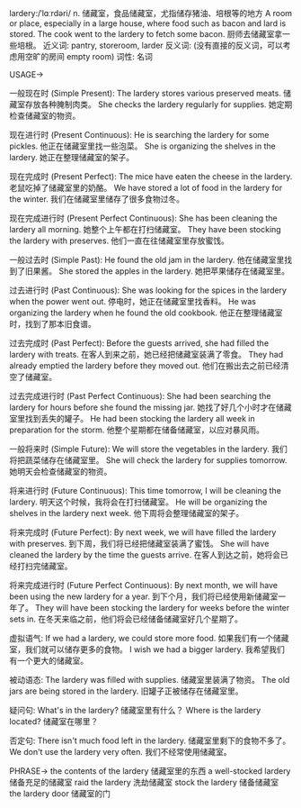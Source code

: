 lardery:/ˈlɑːrdəri/
n.
储藏室，食品储藏室，尤指储存猪油、培根等的地方
A room or place, especially in a large house, where food such as bacon and lard is stored.
The cook went to the lardery to fetch some bacon.  厨师去储藏室拿一些培根。
近义词: pantry, storeroom, larder
反义词:  (没有直接的反义词，可以考虑用空旷的房间 empty room)
词性: 名词


USAGE->

一般现在时 (Simple Present):
The lardery stores various preserved meats.  储藏室存放各种腌制肉类。
She checks the lardery regularly for supplies.  她定期检查储藏室的物资。

现在进行时 (Present Continuous):
He is searching the lardery for some pickles. 他正在储藏室里找一些泡菜。
She is organizing the shelves in the lardery.  她正在整理储藏室的架子。

现在完成时 (Present Perfect):
The mice have eaten the cheese in the lardery.  老鼠吃掉了储藏室里的奶酪。
We have stored a lot of food in the lardery for the winter. 我们在储藏室里储存了很多食物过冬。

现在完成进行时 (Present Perfect Continuous):
She has been cleaning the lardery all morning. 她整个上午都在打扫储藏室。
They have been stocking the lardery with preserves.  他们一直在往储藏室里存放蜜饯。

一般过去时 (Simple Past):
He found the old jam in the lardery.  他在储藏室里找到了旧果酱。
She stored the apples in the lardery. 她把苹果储存在储藏室里。

过去进行时 (Past Continuous):
She was looking for the spices in the lardery when the power went out.  停电时，她正在储藏室里找香料。
He was organizing the lardery when he found the old cookbook.  他正在整理储藏室时，找到了那本旧食谱。

过去完成时 (Past Perfect):
Before the guests arrived, she had filled the lardery with treats.  在客人到来之前，她已经把储藏室装满了零食。
They had already emptied the lardery before they moved out.  他们在搬出去之前已经清空了储藏室。

过去完成进行时 (Past Perfect Continuous):
She had been searching the lardery for hours before she found the missing jar.  她找了好几个小时才在储藏室里找到丢失的罐子。
He had been stocking the lardery all week in preparation for the storm.  他整个星期都在储备储藏室，以应对暴风雨。


一般将来时 (Simple Future):
We will store the vegetables in the lardery. 我们将把蔬菜储存在储藏室里。
She will check the lardery for supplies tomorrow. 她明天会检查储藏室的物资。

将来进行时 (Future Continuous):
This time tomorrow, I will be cleaning the lardery.  明天这个时候，我将会在打扫储藏室。
He will be organizing the shelves in the lardery next week.  他下周将会整理储藏室的架子。


将来完成时 (Future Perfect):
By next week, we will have filled the lardery with preserves.  到下周，我们将已经把储藏室装满了蜜饯。
She will have cleaned the lardery by the time the guests arrive.  在客人到达之前，她将会已经打扫完储藏室。


将来完成进行时 (Future Perfect Continuous):
By next month, we will have been using the new lardery for a year. 到下个月，我们将已经使用新储藏室一年了。
They will have been stocking the lardery for weeks before the winter sets in.  在冬天来临之前，他们将会已经储备储藏室好几个星期了。


虚拟语气:
If we had a lardery, we could store more food. 如果我们有一个储藏室，我们就可以储存更多的食物。
I wish we had a bigger lardery. 我希望我们有一个更大的储藏室。


被动语态:
The lardery was filled with supplies. 储藏室里装满了物资。
The old jars are being stored in the lardery.  旧罐子正被储存在储藏室里。


疑问句:
What's in the lardery?  储藏室里有什么？
Where is the lardery located?  储藏室在哪里？


否定句:
There isn't much food left in the lardery. 储藏室里剩下的食物不多了。
We don't use the lardery very often. 我们不经常使用储藏室。


PHRASE->
the contents of the lardery  储藏室里的东西
a well-stocked lardery  储备充足的储藏室
raid the lardery  洗劫储藏室
stock the lardery  储备储藏室
the lardery door  储藏室的门
